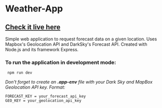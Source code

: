 # Weather-App

## [Check it live here](https://andgcv-weather-app.herokuapp.com/)

Simple web application to request forecast data on a given location. Uses Mapbox's Geolocation API and DarkSky's Forecast API. Created with Node.js and its framework Express.

### To run the application in development mode:

```shell
 npm run dev
 ```

_Don't forget to create an **.app-env** file with your Dark Sky and MapBox Geolocation API key. Format:_

``` shell
FORECAST_KEY = your_forecast_api_key
GEO_KEY = your_geolocation_api_key
```
